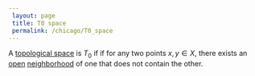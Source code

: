 ```yaml
---
 layout: page
 title: T0 space
 permalink: /chicago/T0_space
---
```

A [topological space](https://defsmath.github.io/DefsMath/topological_space) is $T_0$ if if for any two points $x,y \in X$, there exists an [open](https://defsmath.github.io/DefsMath/open) [neighborhood](https://defsmath.github.io/DefsMath/neighborhood) of one that does not contain the other.
